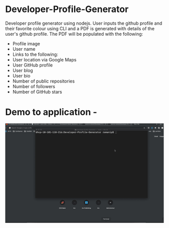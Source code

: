 # Developer-Profile-Generator
Developer profile generator using nodejs. User inputs the github profile and their favorite colour using CLI and a PDF is generated with details of the user's github profile. The PDF will be populated with the following:

* Profile image
* User name
* Links to the following:
* User location via Google Maps
* User GitHub profile
* User blog
* User bio
* Number of public repositories
* Number of followers
* Number of GitHub stars

# Demo to application -

![](/demo/Dev_profile_generator_demo.gif)
